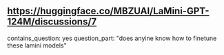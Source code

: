 ## https://huggingface.co/MBZUAI/LaMini-GPT-124M/discussions/7

contains_question: yes
question_part: "does anyine know how to finetune these lamini models"